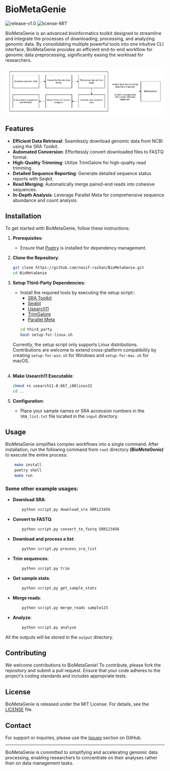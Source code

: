 # BioMetaGenie
![release-v1.0](https://img.shields.io/badge/release-v1.0-brightgreen)
![license-MIT](https://img.shields.io/badge/license-MIT-blue)


BioMetaGenie is an advanced bioinformatics toolkit designed to streamline and integrate the processes of downloading, 
processing, and analyzing genomic data. By consolidating multiple powerful tools into one intuitive CLI interface, 
BioMetaGenie provides an efficient end-to-end workflow for genomic data preprocessing, significantly easing 
the workload for researchers.
<br><br>
![summary](./input/biometagenie.png)

## Features

- **Efficient Data Retrieval**: Seamlessly download genomic data from NCBI using the SRA Toolkit.
- **Automated Conversion**: Effortlessly convert downloaded files to FASTQ format.
- **High-Quality Trimming**: Utilize TrimGalore for high-quality read trimming.
- **Detailed Sequence Reporting**: Generate detailed sequence status reports with Seqkit.
- **Read Merging**: Automatically merge paired-end reads into cohesive sequences.
- **In-Depth Analysis**: Leverage Parallel Meta for comprehensive sequence abundance and count analysis.

## Installation

To get started with BioMetaGenie, follow these instructions:

1. **Prerequisites**:
   - Ensure that [Poetry](https://python-poetry.org/docs/#installation) is installed for dependency management.

2. **Clone the Repository**:
   ```bash
   git clone https://github.com/nasif-raihan/BioMetaGenie.git
   cd BioMetaGenie
   ```

3. **Setup Third-Party Dependencies**:
   - Install the required tools by executing the setup script::
     - [SRA Toolkit](https://github.com/ncbi/sra-tools/wiki/02.-Installing-SRA-Toolkit)
     - [Seqkit](https://bioinf.shenwei.me/seqkit/download/)
     - [Usearch11](https://www.drive5.com/usearch/download.html)
     - [TrimGalore](https://github.com/FelixKrueger/TrimGalore)
     - [Parallel Meta](https://github.com/qdu-bioinfo/parallel-meta-suite)
     ```bash
     cd third_party
     bash setup-for-linux.sh
     ```
    Currently, the setup script only supports Linux distributions. Contributions are welcome to extend cross-platform 
    compatibility by creating `setup-for-win.sh` for Windows and `setup-for-mac.sh` for macOS. <br><br>
4. **Make Usearch11 Executable**:
   ```bash
   chmod +x usearch11.0.667_i86linux32
   cd ..
   ```

5. **Configuration**:
   - Place your sample names or SRA accession numbers in the `SRA_list.txt` file located in the `input` directory.

## Usage

BioMetaGenie simplifies complex workflows into a single command. 
After installation, run the following command from `root` directory _**(BioMetaGenie)**_ to execute the entire process:

```bash
    make install
    poetry shell
    make run
```

### Some other example usages:
- **Download SRA**: 
    ```bash
        python script.py download_sra SRR123456
    ```
- **Convert to FASTQ**: 
    ```bash
        python script.py convert_to_fastq SRR123456
    ```
- **Download and process a list**: 
    ```bash
        python script.py process_sra_list
    ```
- **Trim sequences**: 
    ```bash
        python script.py trim
    ```
- **Get sample stats**: 
    ```bash
        python script.py get_sample_stats
    ```
- **Merge reads**: 
    ```bash
        python script.py merge_reads sample123
    ```
- **Analyze**: 
    ```bash
        python script.py analyze
    ```

All the outputs will be stored in the `output` directory.

## Contributing

We welcome contributions to BioMetaGenie! To contribute, please fork the repository and submit a pull request. Ensure that your code adheres to the project's coding standards and includes appropriate tests.

## License

BioMetaGenie is released under the MIT License. For details, see the [LICENSE](LICENSE) file.

## Contact

For support or inquiries, please use the [Issues](https://github.com/nasif-raihan/BioMetaGenie/issues) section on GitHub.

---

BioMetaGenie is committed to simplifying and accelerating genomic data processing, enabling researchers to concentrate on their analyses rather than on data management tasks.

